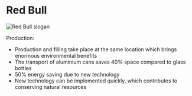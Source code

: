 # Red Bull

![Red Bull slogan](https://static-01.daraz.pk/p/6ff4287d57e718add9fd0b7b25e69cd2.jpg_200x200q80.jpg_.webp)



Production:
- Production and filling take place at the same location which brings enormous environmental benefits
- The transport of aluminium cans saves 40% space compared to glass bottles
- 50% energy saving due to new technology
- New technology can be implemented quickly, which contributes to conserving natural resources





